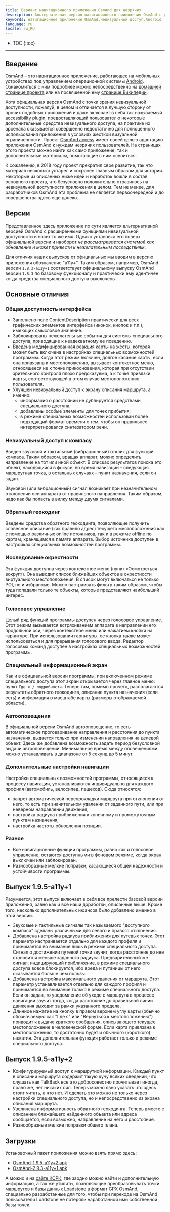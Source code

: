 ```yaml
---
title: Вариант навигационного приложения OsmAnd для незрячих
description: Альтернативная версия навигационного приложения OsmAnd с расширенными функциями невизуального доступа.
keywords: навигационное приложение OsmAnd,невизуальный доступ,Android
language: ru
locale: ru_RU
---
```


* TOC
{:toc}

----

## Введение

OsmAnd – это навигационное приложение, работающее на мобильных
устройствах под управлением операционной системы
[Android](http://www.android.com/).
Ознакомиться с ним подробнее можно непосредственно на
[домашней странице проекта](http://osmand.net/)
или на посвященной ему
[странице Википедии](http://ru.wikipedia.org/wiki/OsmAnd).

Хотя официальная версия OsmAnd с точки зрения невизуальной
доступности, пожалуй, в целом и отличается в лучшую сторону от прочих
подобных приложений и даже включает в себя так называемый
accessibility plugin, предоставляющий пользователю некоторые
дополнительные средства невизуального доступа, на практике их арсенала
оказывается совершенно недостаточно для полноценного использования
приложения в условиях жесткой визуальной ограниченности. Проект
[OsmAnd access](http://www.ksrk-edu.ru/osmand/osmand.php)
имеет своей целью адаптацию приложения OsmAnd к нуждам незрячих
пользователей. На страницах этого проекта можно найти как само
приложение, так и дополнительные материалы, помогающие с ним освоиться.

К сожалению, в 2018 году проект прекратил свое развитие, так что
материал несколько устарел и сохранен главным образом для
истории. Некоторые из описанных ниже идей и наработок вошли в состав
основного проекта, что безусловно положительно отразилось на
невизуальной доступности приложения в целом. Тем не менее, для
разработчиков OsmAnd эта проблема не является первоочередной и до
совершенства здесь еще далеко.


## Версии

Представленное здесь приложение по сути является альтернативной
версией OsmAnd с расширенными функциями невизуальной доступности и
носит то же имя. Однако установка его поверх официальной версии и
наоборот _не рассматривается системой как обновление и может привести к
нежелательным последствиям_.

Для отличия наших выпусков от официальных мы вводим в версию
приложения обозначение "a11y+". Таким образом, например, OsmAnd версии
`1.8.3-a11y+1` соответствует официальному выпуску OsmAnd версии `1.8.3` по
базовому функционалу и практически ему идентичен когда средства
специального доступа выключены.


## Основные отличия

### Общая доступность интерфейса

- Заполнено поле ContentDescription практически для всех графических
  элементов интерфейса (иконок, кнопок и т.п.), имеющих смысловое
  значение.
- Заблокированы нежелательные события для системы специального
  доступа, приводящие к неадекватному ее поведению.
- Введена модифицированная реакция карты на жесты, которая может быть
  включена в настройках специальных возможностей программы. Когда
  этот режим включен, долгое касание карты, если она привязана к
  местоположению, вызывает контекстное меню, относящееся не к точке
  прикосновения, которая при отсутствии зрительного контроля плохо
  предсказуема, а к точке привязки карты, соответствующей
  в этом случае местоположению пользователя.
- Улучшен невизуальный доступ к экрану описания маршрута, а именно:
  - информация о расстоянии не дублируется средствами специального
    доступа;
  - добавлены особые элементы для точек прибытия;
  - в режиме специальных возможностей использован более подходящий
    формат времени с тем, чтобы он правильнее интерпретировался
    синтезатором речи.


### Невизуальный доступ к компасу

Введен звуковой и тактильный (вибрационный) отклик для функций
компаса. Таким образом, вращая аппарат, можно определить направление
на тот или иной объект. В списках результатов поиска это объект,
находящийся в фокусе, во время навигации – следующая маршрутная точка,
в остальных случаях – пункт назначения, если он задан.

Звуковой (или вибрационный) сигнал возникает при незначительном
отклонении оси аппарата от правильного направления. Таким образом,
надо как бы попасть в вилку между двумя сигналами.


### Обратный геокодинг

Введены средства обратного геокодинга, позволяющие получить словесное
описание (как правило адрес) текущего местоположения как с помощью
различных online источников, так и в режиме offline по картам,
хранящимся в памяти аппарата. Выбор источника доступен в настройках
специальных возможностей программы.


### Исследование окрестности

Эта функция доступна через контекстное меню (пункт «Осмотреться
вокруг»). Она выводит список ближайших объектов в окрестности
виртуального местоположения. В список могут включаться не только POI,
но и избранные. Можно настраивать фильтр таким образом, чтобы туда
попадали только те объекты, которые представляют наибольший интерес.


### Голосовое управление

Целый ряд функций программы доступен через голосовое управление. Этот
режим вызывается встряхиванием аппарата в направлении его продольной
оси, через контекстное меню или нажатием кнопки на гарнитуре. При
использовании гарнитуры, ее кнопка также может использоваться и для
прерывания голосового ввода. Редактор голосовых команд доступен в
настройках специальных возможностей программы.


### Специальный информационный экран

Как и в официальной версии программы, при включенном режиме
специального доступа этот экран открывается через главное меню: пункт
`Где я / подробности`. Теперь там, помимо прочего, располагаются
результаты обратного геокодинга, описание пункта назначения (если
есть) и информация о масштабе карты (размеры отображаемой области).


### Автооповещения

В официальной версии OsmAnd автооповещение, то есть автоматическое
проговаривание направления и расстояния до пункта назначения, выдается
только при изменении направления на целевой объект. Здесь же добавлена
возможность задать период безусловной выдачи
автооповещений. Минимальное время между оповещениями можно
устанавливать в диапазоне от 5 секунд до 5 минут.


### Дополнительные настройки навигации

Настройки специальных возможностей программы, относящиеся к процессу
навигации, устанавливаются индивидуально для каждого профиля
(автомобиль, велосипед, пешеход). Сюда относятся:

- запрет автоматической перепрокладки маршрута при отклонении от
  него, то есть при значительном удалении от заданного пути, или при
  неверном направлении движения;
- настройка радиуса приближения к конечному и промежуточным пунктам
  назначения;
- настройка частоты обновления позиции.


### Разное

- Все навигационные функции программы, равно как и голосовое
  управление, остаются доступными в фоновом режиме, когда экран
  выключен или заблокирован.
- Разнообразные мелкие поправки, касающиеся общей надежности и
  устойчивости программы.


## Выпуск 1.9.5-a11y+1

Разумеется, этот выпуск включает в себя все прелести базовой версии
приложения, равно как и все наши доработки, описанные выше. Кроме
того, несколько дополнительных нюансов было добавлено именно в этой
версии.

- Звуковые и тактильные сигналы так называемого "доступного компаса"
  сделаны различными для левого и правого отклонения.
- Добавлена настройка радиуса приближения для путевых точек. Этот
  параметр настраивается отдельно для каждого профиля и принимается
  во внимание лишь в режиме специального доступа. Сигнал о достижении
  путевой точки звучит, когда расстояние до нее становится меньше
  заданного радиуса. Предварительный же сигнал, индицирующий
  приближение, в режиме специального доступа вовсе блокируется, ибо
  вреда и путаницы от него оказывается больше чем пользы.
- Добавлена настройка максимального удаления от маршрута. Этот
  параметр устанавливается отдельно для каждого профиля и принимается
  во внимание только в режиме специального доступа. Если он задан, то
  уведомление об уходе с маршрута в процессе навигации звучит тогда,
  когда расстояние до правильной линии движения выходит за рамки
  указанного предела.
- Длинное нажатие на кнопку в правом верхнем углу карты (обычно
  обозначаемую как "Где я" или "Вернуться к местоположению") приводит
  к выдаче краткого сообщения, описывающего текущее местоположение в
  человеческой форме. Если карта привязана к местоположению, то
  достаточно будет и обычного (короткого) нажатия. Эта дополнительная
  функция работает только в режиме специального доступа.


## Выпуск 1.9.5-a11y+2

- Конфигурируемый доступ к маршрутной информации. Каждый пункт в
  описании маршрута содержит такую кучу всяких сведений, что
  слушать как TalkBack все это добросовестно прочитывает иногда,
  право же, нет никаких сил. Теперь можно явно указать что здесь
  стоит читать, а что нет. И сделать это можно не только через
  настройки специального доступа, но и непосредственно из экрана
  описания маршрута.
- Увеличена информативность обратного геокодинга. Теперь вместе с
  описанием ближайшего найденного объекта или адреса сообщается, если
  возможно, направление на него и расстояние. 
- Разнообразные мелкие поправки общего плана.


## Загрузки

Установочный пакет приложения можно взять прямо здесь:

- [OsmAnd-1.9.5-a11y+2.apk](https://github.com/poretsky/poretsky.github.io/releases/download/android/OsmAnd-1.9.5-a11y+2.apk)
- [OsmAnd-2.9.3-a11y+1.apk](https://github.com/poretsky/poretsky.github.io/releases/download/android/OsmAnd-2.9.3-a11y+1.apk)

А можно и на
[сайте КСРК](http://ksrk-edu.ru/osmand/ru/),
где заодно можно найти и дополнительную информацию, а так же утилиты,
позволяющие преобразовывать точки маршрутов и базы данных Loadstone в
формат GPX OsmAnd, специально разработанные для того, чтобы при
переходе на OsmAnd пользователи Loadstone не потеряли наработанной ими
собственной базы точек.
